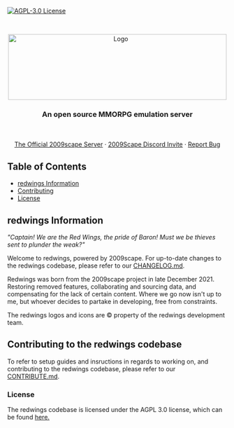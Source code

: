 [![AGPL-3.0 License][license-shield]][license-url]

<br />
<p align="center">
  <a href="https://gitlab.com/skelsoft/redwings">
    <img src="https://i.imgur.com/oBL6JXv.png" alt="Logo" width="500" height="150">
  </a>
  <h3 align="center">An open source MMORPG emulation server</h3>
  <p align="center">
    <br />
    <br />
    <a href="https://2009scape.org/">The Official 2009scape Server</a>
    ·
    <a href="https://discord.gg/43YPGND">2009Scape Discord Invite</a>
    ·    <a href="https://gitlab.com/skelsoft/redwings/-/issues">Report Bug</a>
  </p>
</p>

## Table of Contents

* [redwings Information](#redwings-information)
* [Contributing](#contributing-to-the-redwings-codebase)
* [License](#license)


## redwings Information

*"Captain! We are the Red Wings, the pride of Baron! Must we be thieves sent to plunder the weak?"*


Welcome to redwings, powered by 2009scape. For up-to-date changes to the redwings codebase, please refer to our [CHANGELOG.md](CHANGELOG.md).

Redwings was born from the 2009scape project in late December 2021. Restoring removed features, collaborating and sourcing data, and compensating for the lack of certain content. Where we go now isn't up to me, but whoever decides to partake in developing, free from constraints.

The redwings logos and icons are © property of the redwings development team.


## Contributing to the redwings codebase
To refer to setup guides and insructions in regards to working on, and contributing to the redwings codebase, please refer to our [CONTRIBUTE.md](CONTRIBUTE.md).


### License

The redwings codebase is licensed under the AGPL 3.0 license, which can be found <a href="https://www.gnu.org/licenses/agpl-3.0.en.html">here.</a>


[license-shield]: https://img.shields.io/badge/license-AGPL--3.0-informational
[license-url]: https://www.gnu.org/licenses/agpl-3.0.en.html

